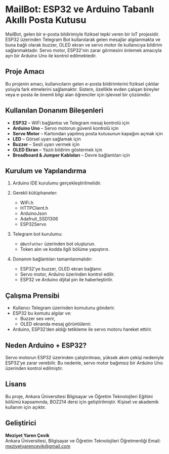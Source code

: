 # MailBot: ESP32 ve Arduino Tabanlı Akıllı Posta Kutusu

MailBot, gelen bir e-posta bildirimiyle fiziksel tepki veren bir IoT projesidir. ESP32 üzerinden Telegram Bot kullanılarak gelen mesajlar algılanmakta ve buna bağlı olarak buzzer, OLED ekran ve servo motor ile kullanıcıya bildirim sağlanmaktadır. Servo motor, ESP32'nin zarar görmesini önlemek amacıyla ayrı bir Arduino Uno ile kontrol edilmektedir.

## Proje Amacı

Bu projenin amacı, kullanıcıların gelen e-posta bildirimlerini fiziksel çıktılar yoluyla fark etmelerini sağlamaktır. Sistem, özellikle evden çalışan bireyler veya e-posta ile önemli bilgi alan öğrenciler için işlevsel bir çözümdür.

## Kullanılan Donanım Bileşenleri

- **ESP32** – WiFi bağlantısı ve Telegram mesaj kontrolü için
- **Arduino Uno** – Servo motorun güvenli kontrolü için
- **Servo Motor** – Kartondan yapılmış posta kutusunun kapağını açmak için
- **LED** – Görsel uyarı sağlamak için
- **Buzzer** – Sesli uyarı vermek için
- **OLED Ekran** – Yazılı bildirim göstermek için
- **Breadboard & Jumper Kabloları** – Devre bağlantıları için

## Kurulum ve Yapılandırma

1. Arduino IDE kurulumu gerçekleştirilmelidir.
2. Gerekli kütüphaneler:
   - WiFi.h
   - HTTPClient.h
   - ArduinoJson
   - Adafruit_SSD1306
   - ESP32Servo

3. Telegram bot kurulumu:
   - `@BotFather` üzerinden bot oluşturun.
   - Token alın ve kodda ilgili bölüme yapıştırın.

4. Donanım bağlantıları tamamlanmalıdır:
   - ESP32’ye buzzer, OLED ekran bağlanır.
   - Servo motor, Arduino üzerinden kontrol edilir.
   - ESP32 ve Arduino dijital pin ile haberleştirilir.

## Çalışma Prensibi

- Kullanıcı Telegram üzerinden komutunu gönderir.
- ESP32 bu komutu algılar ve:
  - Buzzer ses verir,
  - OLED ekranda mesaj görüntülenir.
- Arduino, ESP32’den aldığı tetikleme ile servo motoru hareket ettirir.

## Neden Arduino + ESP32?

Servo motorun ESP32 üzerinden çalıştırılması, yüksek akım çekişi nedeniyle ESP32’ye zarar verebilir. Bu nedenle, servo motor bağımsız bir Arduino Uno üzerinden kontrol edilmiştir.

## Lisans

Bu proje, Ankara Üniversitesi Bilgisayar ve Öğretim Teknolojileri Eğitimi bölümü kapsamında, BOZ214 dersi için geliştirilmiştir. Kişisel ve akademik kullanım için açıktır.

## Geliştirici

**Meziyet Yaren Çevik**  
Ankara Üniversitesi, Bilgisayar ve Öğretim Teknolojileri Öğretmenliği
Email: meziyetyarencevik@gmail.com
